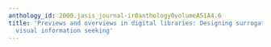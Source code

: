 ```yaml
---
anthology_id: 2000.jasis_journal-ir0anthology0volumeA51A4.6
title: 'Previews and overviews in digital libraries: Designing surrogates to support
  visual information seeking'
---
```

